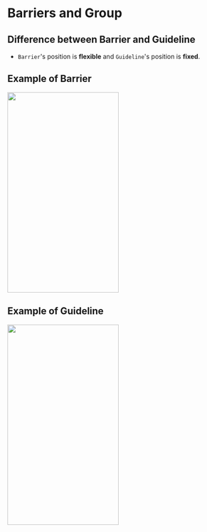 # Barriers and Group

## Difference between Barrier and Guideline
* `Barrier`'s position is **flexible** and `Guideline`'s position is **fixed**.

## Example of Barrier
<img src="https://i.gyazo.com/b82d98a4193563bd63fc5a6076bac603.gif" width="250px" height="450px" />

## Example of Guideline
<img src="https://i.gyazo.com/d464c91ae03b20c4944c93e02ad29099.gif" width="250px" height="450px" />
